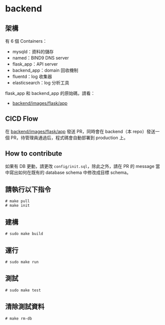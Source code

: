 # backend

## 架構

有 6 個 Containers：
- mysqld：資料的儲存
- named：BIND9 DNS server
- flask_app：API server
- backend_app：domain 回收機制
- fluentd：log 收集器
- elasticsearch：log 分析工具

flask_app 和 backend_app 的原始碼，請看：
- [backend/images/flask/app](https://github.com/NYCU-ME/backend-flask-server/tree/main)

## CICD Flow

在 [backend/images/flask/app](https://github.com/NYCU-ME/backend-flask-server/tree/main) 發送 PR，同時會在 backend（本 repo）發送一個 PR，待管理員通過后，程式碼會自動部署到 production 上。

## How to contribute

如果有 DB 更動，請更改 `config/init.sql`，除此之外，請在 PR 的 message 當中寫出如何在既有的 database schema 中修改成目標 schema。

## 請執行以下指令

```
# make pull
# make init
```

## 建構
```
# sudo make build
```

## 運行

```
# sudo make run
```

## 測試

```
# sudo make test
```

## 清除測試資料

```
# make rm-db
```
